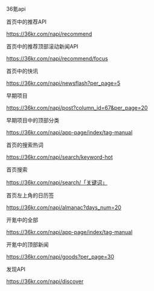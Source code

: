 36氪api  


首页中的推荐API  

https://36kr.com/napi/recommend  


首页中的推荐顶部滚动新闻API  

https://36kr.com/napi/recommend/focus  


首页中的快讯  

https://36kr.com/napi/newsflash?per_page=5  


早期项目  

https://36kr.com/napi/post?column_id=67&per_page=20  


早期项目中的顶部分类  

https://36kr.com/napi/app-page/index/tag-manual  


首页的搜索热词  

https://36kr.com/napi/search/keyword-hot  


首页搜索  

https://36kr.com/napi/search/「关键词」  


首页左上角的日历签  

https://36kr.com/napi/almanac?days_num=20  


开氪中的全部  

https://36kr.com/napi/app-page/index/tag-manual  


开氪中的顶部新闻  

https://36kr.com/napi/goods?per_page=30  


发现API  

https://36kr.com/napi/discover  


